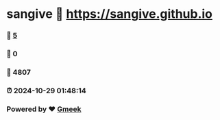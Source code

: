 # sangive :link: https://sangive.github.io 
### :page_facing_up: [5](https://sangive.github.io/tag.html) 
### :speech_balloon: 0 
### :hibiscus: 4807 
### :alarm_clock: 2024-10-29 01:48:14 
### Powered by :heart: [Gmeek](https://github.com/Meekdai/Gmeek)
